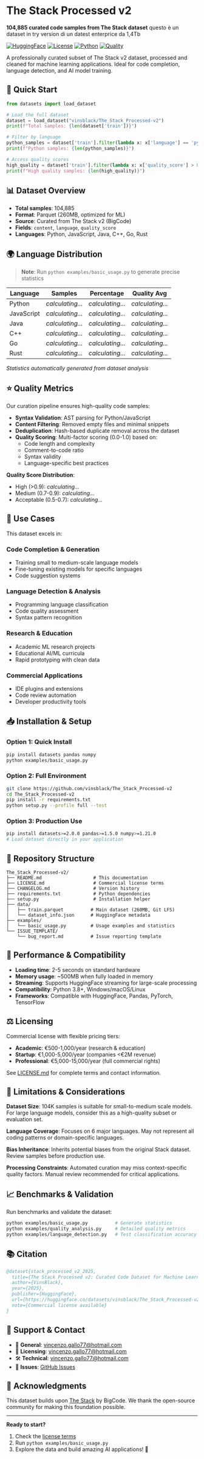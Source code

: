 # The Stack Processed v2

**104,885 curated code samples from The Stack dataset**
questo è un dataset in try version di un datest enterprice da 1,4Tb

[![HuggingFace](https://img.shields.io/badge/🤗%20Dataset-Hugging%20Face-yellow)](https://huggingface.co/datasets/vinsblack/The_Stack_Processed-v2)
[![License](https://img.shields.io/badge/License-Commercial-blue)](LICENSE.md)
[![Python](https://img.shields.io/badge/Python-3.8%2B-blue)](https://python.org)
[![Quality](https://img.shields.io/badge/Quality-Curated-green)](examples/basic_usage.py)

A professionally curated subset of The Stack v2 dataset, processed and cleaned for machine learning applications. Ideal for code completion, language detection, and AI model training.

## 🚀 Quick Start

```python
from datasets import load_dataset

# Load the full dataset
dataset = load_dataset("vinsblack/The_Stack_Processed-v2")
print(f"Total samples: {len(dataset['train'])}")

# Filter by language
python_samples = dataset['train'].filter(lambda x: x['language'] == 'python')
print(f"Python samples: {len(python_samples)}")

# Access quality scores
high_quality = dataset['train'].filter(lambda x: x['quality_score'] > 0.9)
print(f"High quality samples: {len(high_quality)}")
```

## 📊 Dataset Overview

- **Total samples**: 104,885
- **Format**: Parquet (260MB, optimized for ML)
- **Source**: Curated from The Stack v2 (BigCode)
- **Fields**: `content`, `language`, `quality_score`
- **Languages**: Python, JavaScript, Java, C++, Go, Rust

## 🌍 Language Distribution

> **Note**: Run `python examples/basic_usage.py` to generate precise statistics

| Language | Samples | Percentage | Quality Avg |
|----------|---------|------------|-------------|
| Python | *calculating...* | *calculating...* | *calculating...* |
| JavaScript | *calculating...* | *calculating...* | *calculating...* |
| Java | *calculating...* | *calculating...* | *calculating...* |
| C++ | *calculating...* | *calculating...* | *calculating...* |
| Go | *calculating...* | *calculating...* | *calculating...* |
| Rust | *calculating...* | *calculating...* | *calculating...* |

*Statistics automatically generated from dataset analysis*

## ⭐ Quality Metrics

Our curation pipeline ensures high-quality code samples:

- **Syntax Validation**: AST parsing for Python/JavaScript
- **Content Filtering**: Removed empty files and minimal snippets
- **Deduplication**: Hash-based duplicate removal across the dataset
- **Quality Scoring**: Multi-factor scoring (0.0-1.0) based on:
  - Code length and complexity
  - Comment-to-code ratio
  - Syntax validity
  - Language-specific best practices

**Quality Score Distribution**:
- High (>0.9): *calculating...*
- Medium (0.7-0.9): *calculating...*
- Acceptable (0.5-0.7): *calculating...*

## 🎯 Use Cases

This dataset excels in:

### **Code Completion & Generation**
- Training small to medium-scale language models
- Fine-tuning existing models for specific languages
- Code suggestion systems

### **Language Detection & Analysis**
- Programming language classification
- Code quality assessment
- Syntax pattern recognition

### **Research & Education**
- Academic ML research projects
- Educational AI/ML curricula
- Rapid prototyping with clean data

### **Commercial Applications**
- IDE plugins and extensions
- Code review automation
- Developer productivity tools

## 📥 Installation & Setup

### Option 1: Quick Install
```bash
pip install datasets pandas numpy
python examples/basic_usage.py
```

### Option 2: Full Environment
```bash
git clone https://github.com/vinsblack/The_Stack_Processed-v2
cd The_Stack_Processed-v2
pip install -r requirements.txt
python setup.py --profile full --test
```

### Option 3: Production Use
```bash
pip install datasets>=2.0.0 pandas>=1.5.0 numpy>=1.21.0
# Load dataset directly in your application
```

## 📂 Repository Structure

```
The_Stack_Processed-v2/
├── README.md                   # This documentation
├── LICENSE.md                  # Commercial license terms
├── CHANGELOG.md                # Version history
├── requirements.txt            # Python dependencies
├── setup.py                    # Installation helper
├── data/
│   ├── train.parquet          # Main dataset (260MB, Git LFS)
│   └── dataset_info.json      # HuggingFace metadata
├── examples/
│   └── basic_usage.py         # Usage examples and statistics
└── ISSUE_TEMPLATE/
    └── bug_report.md          # Issue reporting template
```

## 🔧 Performance & Compatibility

- **Loading time**: 2-5 seconds on standard hardware
- **Memory usage**: ~500MB when fully loaded in memory
- **Streaming**: Supports HuggingFace streaming for large-scale processing
- **Compatibility**: Python 3.8+, Windows/macOS/Linux
- **Frameworks**: Compatible with HuggingFace, Pandas, PyTorch, TensorFlow

## ⚖️ Licensing

Commercial license with flexible pricing tiers:

- **Academic**: €500-1,000/year (research & education)
- **Startup**: €1,000-5,000/year (companies <€2M revenue)
- **Professional**: €5,000-15,000/year (full commercial rights)

See [LICENSE.md](LICENSE.md) for complete terms and contact information.

## 🚨 Limitations & Considerations

**Dataset Size**: 104K samples is suitable for small-to-medium scale models. For large language models, consider this as a high-quality subset or evaluation set.

**Language Coverage**: Focuses on 6 major languages. May not represent all coding patterns or domain-specific languages.

**Bias Inheritance**: Inherits potential biases from the original Stack dataset. Review samples before production use.

**Processing Constraints**: Automated curation may miss context-specific quality factors. Manual review recommended for critical applications.

## 📈 Benchmarks & Validation

Run benchmarks and validate the dataset:

```bash
python examples/basic_usage.py          # Generate statistics
python examples/quality_analysis.py     # Detailed quality metrics  
python examples/language_detection.py   # Test classification accuracy
```

## 📚 Citation

```bibtex
@dataset{stack_processed_v2_2025,
  title={The Stack Processed v2: Curated Code Dataset for Machine Learning},
  author={VinsBlack},
  year={2025},
  publisher={HuggingFace},
  url={https://huggingface.co/datasets/vinsblack/The_Stack_Processed-v2},
  note={Commercial license available}
}
```

## 🤝 Support & Contact

- 📧 **General**: vincenzo.gallo77@hotmail.com
- 💼 **Licensing**: vincenzo.gallo77@hotmail.com
- 🛠️ **Technical**: vincenzo.gallo77@hotmail.com
- 🐛 **Issues**: [GitHub Issues](https://github.com/vinsblack/The_Stack_Processed-v2/issues)

## 🙏 Acknowledgments

This dataset builds upon [The Stack](https://huggingface.co/datasets/bigcode/the-stack) by BigCode. We thank the open-source community for making this foundation possible.

---

**Ready to start?** 
1. Check the [license terms](LICENSE.md)
2. Run `python examples/basic_usage.py` 
3. Explore the data and build amazing AI applications! 🚀
